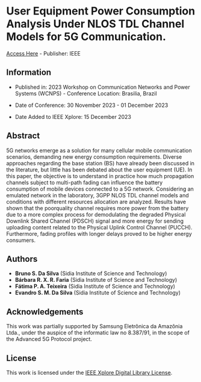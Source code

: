 # User Equipment Power Consumption Analysis Under NLOS TDL Channel Models for 5G Communication.  

[Access Here](https://ieeexplore.ieee.org/abstract/document/10345063) - Publisher: IEEE

## Information

- Published in: 2023 Workshop on Communication Networks and Power Systems (WCNPS)  - Conference Location: Brasilia, Brazil

- Date of Conference: 30 November 2023 - 01 December 2023

- Date Added to IEEE Xplore: 15 December 2023

## Abstract

5G networks emerge as a solution for many cellular mobile communication scenarios, demanding new energy consumption requirements. Diverse approaches regarding the base station (BS) have already been discussed in the literature, but little has been debated about the user equipment (UE). In this paper, the objective is to understand in practice how much propagation channels subject to multi-path fading can influence the battery consumption of mobile devices connected to a 5G network. Considering an emulated network in the laboratory, 3GPP NLOS TDL channel models and conditions with different resources allocation are analyzed. Results have shown that the poorquality channel requires more power from the battery due to a more complex process for demodulating the degraded Physical Downlink Shared Channel (PDSCH) signal and more energy for sending uploading content related to the Physical Uplink Control Channel (PUCCH). Furthermore, fading profiles with longer delays proved to be higher energy consumers.

## Authors
- **Bruno S. Da Silva** (Sidia Institute of Science and Technology)
- **Bárbara R. X. R. Faria** (Sidia Institute of Science and Technology)
- **Fátima P. A. Teixeira** (Sidia Institute of Science and Technology)
- **Evandro S. M. Da Silva** (Sidia Institute of Science and Technology)

## Acknowledgements

This work was partially supported by Samsung Eletrônica da Amazônia Ltda., under the auspice of the informatic law no 8.387/91, in the scope of the Advanced 5G Protocol project.

## License

This work is licensed under the [IEEE Xplore Digital Library License](https://ieeexplore.ieee.org/).

